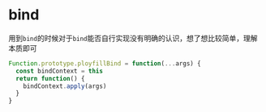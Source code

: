 # bind

用到`bind`的时候对于`bind`能否自行实现没有明确的认识，想了想比较简单，理解本质即可

```js
Function.prototype.ployfillBind = function(...args) {
  const bindContext = this
  return function() {
    bindContext.apply(args)
  }
}
```
